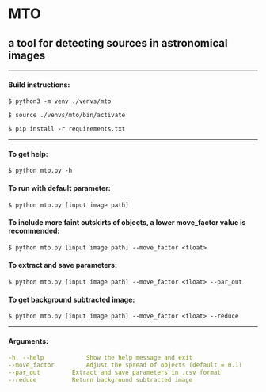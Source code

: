 # MTO
## a tool for detecting sources in astronomical images

--------------------------

#### Build instructions:

    $ python3 -m venv ./venvs/mto

    $ source ./venvs/mto/bin/activate

    $ pip install -r requirements.txt

--------------------------

#### To get help: 

	$ python mto.py -h

#### To run with default parameter: 

	$ python mto.py [input image path]

#### To include more faint outskirts of objects, a lower move_factor value is recommended: 

	$ python mto.py [input image path] --move_factor <float>

#### To extract and save parameters:

	$ python mto.py [input image path] --move_factor <float> --par_out


#### To get background subtracted image:

	$ python mto.py [input image path] --move_factor <float> --reduce

--------------------------

#### Arguments:

```yaml
-h, --help            Show the help message and exit
--move_factor         Adjust the spread of objects (default = 0.1)
--par_out	      Extract and save parameters in .csv format
--reduce	      Return background subtracted image
